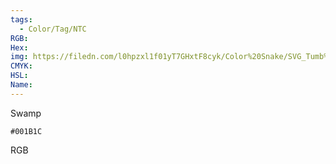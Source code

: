 ```yaml
---
tags:
  - Color/Tag/NTC
RGB:
Hex:
img: https://filedn.com/l0hpzxl1f01yT7GHxtF8cyk/Color%20Snake/SVG_Tumb%20Mass%20No%20Name/001B1C.svg
CMYK:
HSL:
Name:
---
```

Swamp
```palette
#001B1C
```
RGB
